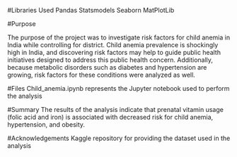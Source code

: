#Libraries Used
Pandas
Statsmodels
Seaborn
MatPlotLib

#Purpose

The purpose of the project was to investigate risk factors for child anemia in India while controlling for district. Child anemia prevalence is shockingly high in India, and discovering risk factors may help to guide public health initiatives designed to address this public health concern. Additionally, because metabolic disorders such as diabetes and hypertension are growing, risk factors for these conditions were analyzed as well.

#Files
Child_anemia.ipynb represents the Jupyter notebook used to perform the analysis

#Summary
The results of the analysis indicate that prenatal vitamin usage (folic acid and iron) is associated with decreased risk for child anemia, hypertension, and obesity.

#Acknowledgements
Kaggle repository for providing the dataset used in the analysis
